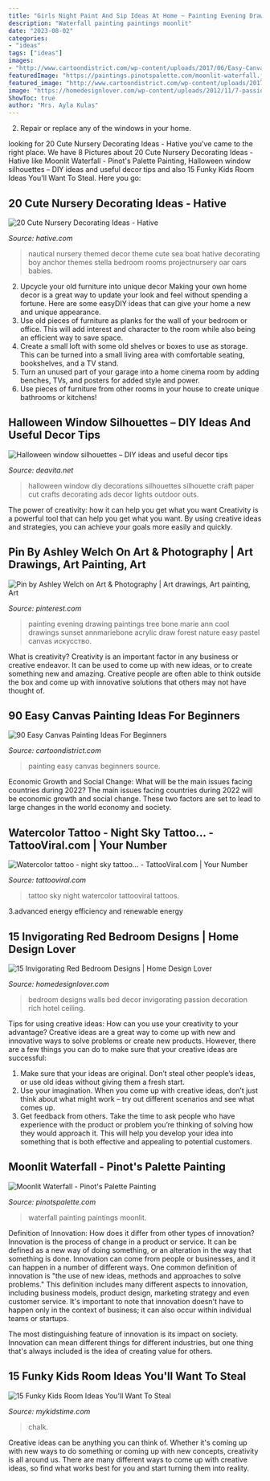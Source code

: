 ```yaml
---
title: "Girls Night Paint And Sip Ideas At Home ~ Painting Evening Drawing Paintings Tree Bone Marie Ann Cool Drawings Sunset Annmariebone Acrylic Draw Forest Nature Easy Pastel Canvas искусство"
description: "Waterfall painting paintings moonlit"
date: "2023-08-02"
categories:
- "ideas"
tags: ["ideas"]
images:
- "http://www.cartoondistrict.com/wp-content/uploads/2017/06/Easy-Canvas-Painting-Ideas-For-Beginners0171.jpg"
featuredImage: "https://paintings.pinotspalette.com/moonlit-waterfall.jpg?v=10014959"
featured_image: "http://www.cartoondistrict.com/wp-content/uploads/2017/06/Easy-Canvas-Painting-Ideas-For-Beginners0171.jpg"
image: "https://homedesignlover.com/wp-content/uploads/2012/11/7-passion-bedroom.jpg"
ShowToc: true
author: "Mrs. Ayla Kulas"
---
```



2. Repair or replace any of the windows in your home.

	

		
looking for 20 Cute Nursery Decorating Ideas - Hative you've came to the right place. We have 8 Pictures about 20 Cute Nursery Decorating Ideas - Hative like Moonlit Waterfall - Pinot&#039;s Palette Painting, Halloween window silhouettes – DIY ideas and useful decor tips and also 15 Funky Kids Room Ideas You&#039;ll Want To Steal. Here you go:
		
    
## 20 Cute Nursery Decorating Ideas - Hative

<img loading=lazy src="http://hative.com/wp-content/uploads/2014/07/nursery-decorating-ideas/2-nautical-baby-girl-nursery.jpg" onerror="this.onerror=null;this.src='https://tse1.mm.bing.net/th?id=OIP.ABX9g5kD0Vs9sHWxfxkPOAHaLH&amp;pid=15.1';" alt="20 Cute Nursery Decorating Ideas - Hative">

_Source: hative.com_

>nautical nursery themed decor theme cute sea boat hative decorating boy anchor themes stella bedroom rooms projectnursery oar oars babies. 

	

2. Upcycle your old furniture into unique decor
Making your own home decor is a great way to update your look and feel without spending a fortune. Here are some easyDIY ideas that can give your home a new and unique appearance. 
1. Use old pieces of furniture as planks for the wall of your bedroom or office. This will add interest and character to the room while also being an efficient way to save space.
2. Create a small loft with some old shelves or boxes to use as storage. This can be turned into a small living area with comfortable seating, bookshelves, and a TV stand.
3. Turn an unused part of your garage into a home cinema room by adding benches, TVs, and posters for added style and power.
4. Use pieces of furniture from other rooms in your house to create unique bathrooms or kitchens!

    
## Halloween Window Silhouettes – DIY Ideas And Useful Decor Tips

<img loading=lazy src="https://deavita.net/wp-content/uploads/2016/07/Halloween-silhouette-windows-DIY-halloween-decorations-halloween-craft-ideas.jpg" onerror="this.onerror=null;this.src='https://tse3.mm.bing.net/th?id=OIP.jsXyRJ14sFaRe21eBc3E9AHaFj&amp;pid=15.1';" alt="Halloween window silhouettes – DIY ideas and useful decor tips">

_Source: deavita.net_

>halloween window diy decorations silhouettes silhouette craft paper cut crafts decorating ads decor lights outdoor outs. 

	

The power of creativity: how it can help you get what you want
Creativity is a powerful tool that can help you get what you want. By using creative ideas and strategies, you can achieve your goals more easily and quickly.

    
## Pin By Ashley Welch On Art &amp; Photography | Art Drawings, Art Painting, Art

<img loading=lazy src="https://i.pinimg.com/736x/e2/cd/61/e2cd6129854895d0688c369a06ecce69--forest-painting-painting-art.jpg" onerror="this.onerror=null;this.src='https://tse3.mm.bing.net/th?id=OIP.TDyDSxWHufeOLEkBGWRZbwHaJz&amp;pid=15.1';" alt="Pin by Ashley Welch on Art &amp; Photography | Art drawings, Art painting, Art">

_Source: pinterest.com_

>painting evening drawing paintings tree bone marie ann cool drawings sunset annmariebone acrylic draw forest nature easy pastel canvas искусство. 

	

What is creativity?
Creativity is an important factor in any business or creative endeavor. It can be used to come up with new ideas, or to create something new and amazing. Creative people are often able to think outside the box and come up with innovative solutions that others may not have thought of.

    
## 90 Easy Canvas Painting Ideas For Beginners

<img loading=lazy src="http://www.cartoondistrict.com/wp-content/uploads/2017/06/Easy-Canvas-Painting-Ideas-For-Beginners0171.jpg" onerror="this.onerror=null;this.src='https://tse2.mm.bing.net/th?id=OIP.9jR10lYpRUOGdZdOJnVTeQHaJY&amp;pid=15.1';" alt="90 Easy Canvas Painting Ideas For Beginners">

_Source: cartoondistrict.com_

>painting easy canvas beginners source. 

	

Economic Growth and Social Change: What will be the main issues facing countries during 2022?
The main issues facing countries during 2022 will be economic growth and social change. These two factors are set to lead to large changes in the world economy and society.

    
## Watercolor Tattoo - Night Sky Tattoo... - TattooViral.com | Your Number

<img loading=lazy src="http://tattooviral.com/wp-content/uploads/2017/02/watercolor-tattoo-night-sky-tattoo.jpg" onerror="this.onerror=null;this.src='https://tse1.mm.bing.net/th?id=OIP.zFB7snrohDRavmS9VZ9ZpQAAAA&amp;pid=15.1';" alt="Watercolor tattoo - night sky tattoo... - TattooViral.com | Your Number">

_Source: tattooviral.com_

>tattoo sky night watercolor tattooviral tattoos. 

	

3.advanced energy efficiency and renewable energy

    
## 15 Invigorating Red Bedroom Designs | Home Design Lover

<img loading=lazy src="https://homedesignlover.com/wp-content/uploads/2012/11/7-passion-bedroom.jpg" onerror="this.onerror=null;this.src='https://tse2.mm.bing.net/th?id=OIP.-4J2ORXSzqlvkr5LTHDcaAHaE6&amp;pid=15.1';" alt="15 Invigorating Red Bedroom Designs | Home Design Lover">

_Source: homedesignlover.com_

>bedroom designs walls bed decor invigorating passion decoration rich hotel ceiling. 

	

Tips for using creative ideas: How can you use your creativity to your advantage?
Creative ideas are a great way to come up with new and innovative ways to solve problems or create new products. However, there are a few things you can do to make sure that your creative ideas are successful:
1) Make sure that your ideas are original. Don’t steal other people’s ideas, or use old ideas without giving them a fresh start.
2) Use your imagination. When you come up with creative ideas, don’t just think about what might work – try out different scenarios and see what comes up.
3) Get feedback from others. Take the time to ask people who have experience with the product or problem you’re thinking of solving how they would approach it. This will help you develop your idea into something that is both effective and appealing to potential customers.

    
## Moonlit Waterfall - Pinot&#039;s Palette Painting

<img loading=lazy src="https://paintings.pinotspalette.com/moonlit-waterfall.jpg?v=10014959" onerror="this.onerror=null;this.src='https://tse1.mm.bing.net/th?id=OIP.zXDgd3JwmiHsedRR2QolgwHaJR&amp;pid=15.1';" alt="Moonlit Waterfall - Pinot&#039;s Palette Painting">

_Source: pinotspalette.com_

>waterfall painting paintings moonlit. 

	

Definition of Innovation: How does it differ from other types of innovation?
Innovation is the process of change in a product or service. It can be defined as a new way of doing something, or an alteration in the way that something is done. Innovation can come from people or businesses, and it can happen in a number of different ways. 
One common definition of innovation is "the use of new ideas, methods and approaches to solve problems." This definition includes many different aspects to innovation, including business models, product design, marketing strategy and even customer service. It's important to note that innovation doesn't have to happen only in the context of business; it can also occur within individual teams or startups. 

The most distinguishing feature of innovation is its impact on society. Innovation can mean different things for different industries, but one thing that's always included is the idea of creating value for others.

    
## 15 Funky Kids Room Ideas You&#039;ll Want To Steal

<img loading=lazy src="https://www.mykidstime.com/wp-content/uploads/2015/02/magnetic-paint-feature-wall.jpg" onerror="this.onerror=null;this.src='https://tse2.mm.bing.net/th?id=OIP.NL5Vram2DUMEqOpE9Dbp0AHaLH&amp;pid=15.1';" alt="15 Funky Kids Room Ideas You&#039;ll Want To Steal">

_Source: mykidstime.com_

>chalk. 

	

Creative ideas can be anything you can think of. Whether it's coming up with new ways to do something or coming up with new concepts, creativity is all around us. There are many different ways to come up with creative ideas, so find what works best for you and start turning them into reality.

